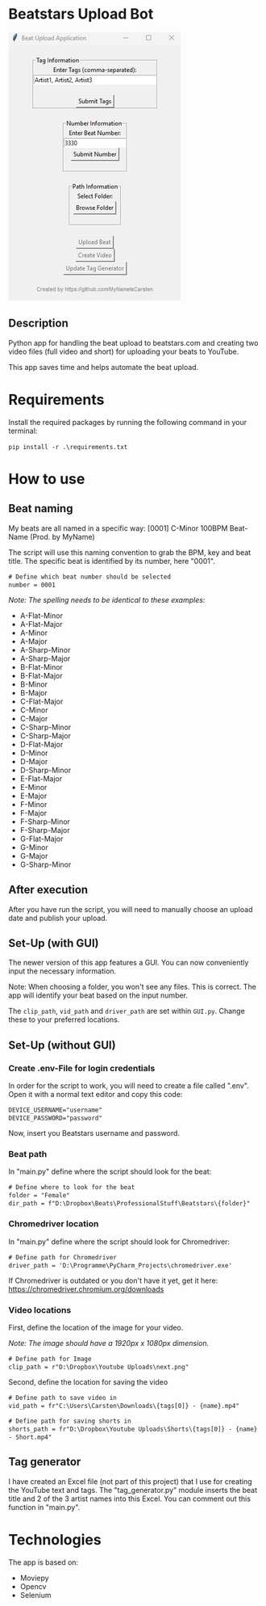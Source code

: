 # Beatstars Upload Bot
![GUI](GUI.jpg)
## Description
Python app for handling the beat upload to beatstars.com and creating two video files (full video and short) for uploading your beats to YouTube. 

This app saves time and helps automate the beat upload.
# Requirements
Install the required packages by running the following command in your terminal:

`pip install -r .\requirements.txt`


# How to use
## Beat naming
My beats are all named in a specific way:
[0001] C-Minor 100BPM Beat-Name (Prod. by MyName)

The script will use this naming convention to grab the BPM, key and beat title.
The specific beat is identified by its number, here "0001".
```
# Define which beat number should be selected
number = 0001
```

*Note: The spelling needs to be identical to these examples:*

- A-Flat-Minor
- A-Flat-Major
- A-Minor
- A-Major
- A-Sharp-Minor
- A-Sharp-Major
- B-Flat-Minor
- B-Flat-Major
- B-Minor
- B-Major
- C-Flat-Major
- C-Minor
- C-Major
- C-Sharp-Minor
- C-Sharp-Major
- D-Flat-Major
- D-Minor
- D-Major
- D-Sharp-Minor
- E-Flat-Major
- E-Minor
- E-Major
- F-Minor
- F-Major
- F-Sharp-Minor
- F-Sharp-Major
- G-Flat-Major
- G-Minor
- G-Major
- G-Sharp-Minor

## After execution
After you have run the script, you will need to manually choose an upload date and publish your upload.

## Set-Up (with GUI)
The newer version of this app features a GUI.
You can now conveniently input the necessary information.

Note: When choosing a folder, you won't see any files. This is correct. 
The app will identify your beat based on the input number.

The `clip_path`, `vid_path` and `driver_path` are set within `GUI.py`.
Change these to your preferred locations.

## Set-Up (without GUI)
### Create .env-File for login credentials
In order for the script to work, you will need to create a file called ".env".
Open it with a normal text editor and copy this code:
```
DEVICE_USERNAME="username"
DEVICE_PASSWORD="password"
```
Now, insert you Beatstars username and password.

### Beat path
In "main.py" define where the script should look for the beat:
```
# Define where to look for the beat
folder = "Female"
dir_path = f"D:\Dropbox\Beats\ProfessionalStuff\Beatstars\{folder}"
```

### Chromedriver location
In "main.py" define where the script should look for Chromedriver:
```
# Define path for Chromedriver
driver_path = 'D:\Programme\PyCharm_Projects\chromedriver.exe'
```

If Chromedriver is outdated or you don't have it yet, get it here:
https://chromedriver.chromium.org/downloads

### Video locations
First, define the location of the image for your video.

*Note: The image should have a 1920px x 1080px dimension.*
```
# Define path for Image
clip_path = r"D:\Dropbox\Youtube Uploads\next.png"
```

Second, define the location for saving the video
```
# Define path to save video in
vid_path = fr"C:\Users\Carsten\Downloads\{tags[0]} - {name}.mp4"
```
```
# Define path for saving shorts in
shorts_path = fr"D:\Dropbox\Youtube Uploads\Shorts\{tags[0]} - {name} - Short.mp4"
```
## Tag generator
I have created an Excel file (not part of this project) that I use for creating the YouTube text and tags.
The "tag_generator.py" module inserts the beat title and 2 of the 3 artist names into this Excel.
You can comment out this function in "main.py".

# Technologies
The app is based on:
- Moviepy
- Opencv
- Selenium
